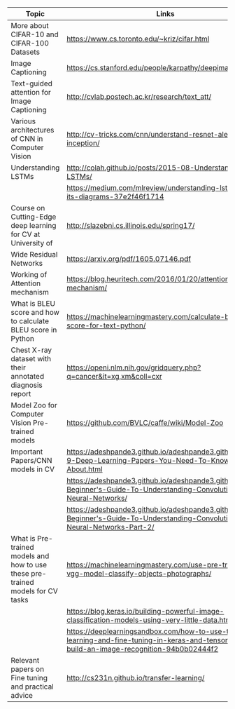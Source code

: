 Topic | Links
----- | -----
More about CIFAR-10 and  CIFAR-100 Datasets | https://www.cs.toronto.edu/~kriz/cifar.html
Image Captioning | https://cs.stanford.edu/people/karpathy/deepimagesent/
Text-guided attention for Image Captioning | http://cvlab.postech.ac.kr/research/text_att/
Various architectures of CNN in Computer Vision | http://cv-tricks.com/cnn/understand-resnet-alexnet-vgg-inception/
Understanding LSTMs | http://colah.github.io/posts/2015-08-Understanding-LSTMs/ 
| | https://medium.com/mlreview/understanding-lstm-and-its-diagrams-37e2f46f1714
Course on Cutting-Edge deep learning for CV at University of  | http://slazebni.cs.illinois.edu/spring17/
Wide Residual Networks | https://arxiv.org/pdf/1605.07146.pdf
Working of Attention mechanism | https://blog.heuritech.com/2016/01/20/attention-mechanism/
What is BLEU score and how to calculate BLEU score in Python | https://machinelearningmastery.com/calculate-bleu-score-for-text-python/
Chest X-ray dataset with their annotated diagnosis report | https://openi.nlm.nih.gov/gridquery.php?q=cancer&it=xg,xm&coll=cxr
Model Zoo for Computer Vision Pre-trained models | https://github.com/BVLC/caffe/wiki/Model-Zoo
Important Papers/CNN models in CV | https://adeshpande3.github.io/adeshpande3.github.io/The-9-Deep-Learning-Papers-You-Need-To-Know-About.html
| | https://adeshpande3.github.io/adeshpande3.github.io/A-Beginner's-Guide-To-Understanding-Convolutional-Neural-Networks/
| | https://adeshpande3.github.io/adeshpande3.github.io/A-Beginner's-Guide-To-Understanding-Convolutional-Neural-Networks-Part-2/
What is Pre-trained models and how to use these pre-trained models for CV tasks | https://machinelearningmastery.com/use-pre-trained-vgg-model-classify-objects-photographs/
| | https://blog.keras.io/building-powerful-image-classification-models-using-very-little-data.html
| | https://deeplearningsandbox.com/how-to-use-transfer-learning-and-fine-tuning-in-keras-and-tensorflow-to-build-an-image-recognition-94b0b02444f2
Relevant papers on Fine tuning and practical advice | http://cs231n.github.io/transfer-learning/



